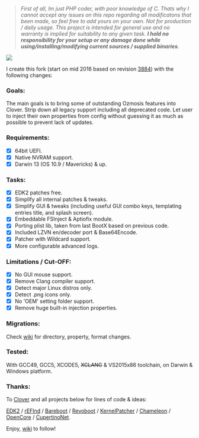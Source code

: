 > _First of all, Im just PHP coder, with poor knowledge of C. Thats why I cannot accept any issues on this repo regarding all modificatons that been made, so feel free to add yours on your own. Not for production / daily usage. This project is intended for general use and no warranty is implied for suitability to any given task. **I hold no responsibility for your setup or any damage done while using/installing/modifying current sources / supplied binaries**._

![](../../wiki/assets/main-1.gif)

I create this fork (start on mid 2016 based on revision [3884](https://sourceforge.net/p/cloverefiboot/code/3884/tree/)) with the following changes:

### Goals:

The main goals is to bring some of outstanding Ozmosis features into Clover. Strip down all legacy support including all deprecated code. Let user to inject their own properties from config without guessing it as much as possible to prevent lack of updates.

### Requirements:

- [x] 64bit UEFI.
- [x] Native NVRAM support.
- [x] Darwin 13 (OS 10.9 / Mavericks) & up.

### Tasks:

- [x] EDK2 patches free.
- [x] Simplify all internal patches & tweaks.
- [x] Simplify GUI & tweaks (including useful GUI combo keys, templating entries title, and splash screen).
- [x] Embeddable FSInject & Aptiofix module.
- [x] Porting plist lib, taken from last BootX based on previous code.
- [x] Included LZVN en/decoder port & Base64Encode.
- [x] Patcher with Wildcard support.
- [x] More configurable advanced logs.

### Limitations / Cut-OFF:

- [x] No GUI mouse support.
- [x] Remove Clang compiler support.
- [x] Detect major Linux distros only.
- [x] Detect .png icons only.
- [x] No 'OEM' setting folder support.
- [x] Remove huge built-in injection properties.

### Migrations:

Check [wiki](../../wiki) for directory, property, format changes.

### Tested:

With GCC49, GCC5, XCODE5, ~~XCLANG~~ & VS2015x86 toolchain, on Darwin & Windows platform.

### Thanks:

To [Clover](https://sourceforge.net/p/cloverefiboot/) and all projects below for lines of code & ideas:

[EDK2](https://github.com/tianocore/edk2) / [rEFInd](https://sourceforge.net/projects/refind/) / [Bareboot](https://github.com/SunnyKi/bareBoot) / [Revoboot](https://github.com/Piker-Alpha/RevoBoot) / [KernelPatcher](https://public.xzenue.com/diffusion/K/repository/master/) / [Chameleon](http://forge.voodooprojects.org/p/chameleon/) / [OpenCore](https://repo.hermitcrabslab.com/) / [CupertinoNet](https://github.com/CupertinoNet).


Enjoy, [wiki](../../wiki) to follow!
